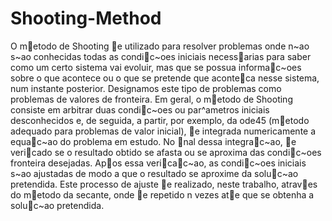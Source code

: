 # Shooting-Method
O metodo de Shooting e utilizado para resolver problemas onde n~ao s~ao conhecidas todas as
condic~oes iniciais necessarias para saber como um certo sistema vai evoluir, mas que se possua
informac~oes sobre o que acontece ou o que se pretende que aconteca nesse sistema, num instante
posterior. Designamos este tipo de problemas como problemas de valores de fronteira.
Em geral, o metodo de Shooting consiste em arbitrar duas condic~oes ou par^ametros iniciais
desconhecidos e, de seguida, a partir, por exemplo, da ode45 (metodo adequado para problemas
de valor inicial), e integrada numericamente a equac~ao do problema em estudo. No nal dessa
integrac~ao, e vericado se o resultado obtido se afasta ou se aproxima das condic~oes fronteira
desejadas. Apos essa vericac~ao, as condic~oes iniciais s~ao ajustadas de modo a que o resultado
se aproxime da soluc~ao pretendida. Este processo de ajuste e realizado, neste trabalho, atraves
do metodo da secante, onde e repetido n vezes ate que se obtenha a soluc~ao pretendida.
